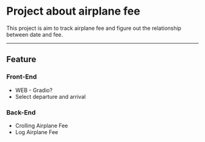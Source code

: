 # Project about airplane fee

This project is aim to track airplane fee and figure out the relationship between date and fee.

---

## Feature

### Front-End
- WEB - Gradio?
- Select departure and arrival

### Back-End
- Crolling Airplane Fee
- Log Airplane Fee